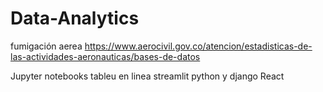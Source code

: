 # Data-Analytics

fumigación aerea
https://www.aerocivil.gov.co/atencion/estadisticas-de-las-actividades-aeronauticas/bases-de-datos


Jupyter notebooks
tableu en linea
streamlit
python y django
React
